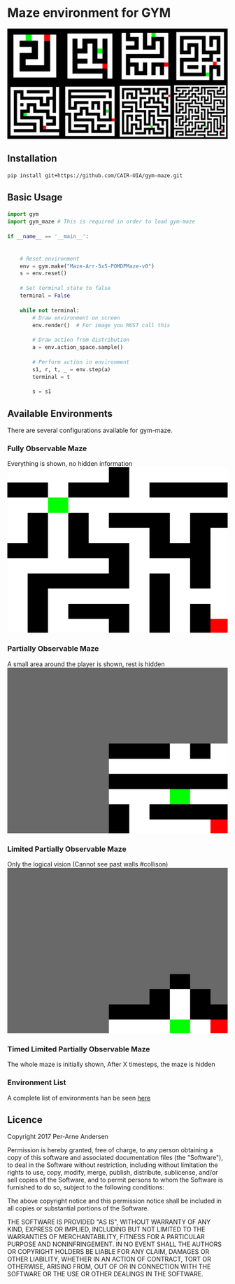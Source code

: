 # Maze environment for GYM
![Deterministic Environments](./documentation/deterministic_environments.png)

## Installation
```bash
pip install git+https://github.com/CAIR-UIA/gym-maze.git
```

## Basic Usage
```python
import gym
import gym_maze # This is required in order to load gym-maze

if __name__ == '__main__':
    

    # Reset environment
    env = gym.make("Maze-Arr-5x5-POMDPMaze-v0")
    s = env.reset()

    # Set terminal state to false
    terminal = False

    while not terminal:
        # Draw environment on screen
        env.render()  # For image you MUST call this

        # Draw action from distribution
        a = env.action_space.sample()

        # Perform action in environment
        s1, r, t, _ = env.step(a)
        terminal = t

        s = s1
```

## Available Environments
There are several configurations available for gym-maze.

### Fully Observable Maze
Everything is shown, no hidden information
![./documentation/normal_maze.png](./documentation/normal_maze.png)

### Partially Observable Maze
A small area around the player is shown, rest is hidden
![./documentation/maze_pomdp.png](./documentation/maze_pomdp.png)

### Limited Partially Observable Maze
Only the logical vision (Cannot see past walls #collison)
![./documentation/pomdplimited.png](./documentation/pomdplimited.png)

### Timed Limited Partially Observable Maze
The whole maze is initially shown, After X timesteps, the maze is hidden


### Environment List
A complete list of environments han be seen [here](./documentation/env_list.md)

## Licence
Copyright 2017 Per-Arne Andersen

Permission is hereby granted, free of charge, to any person obtaining a copy of this software and associated documentation files (the "Software"), to deal in the Software without restriction, including without limitation the rights to use, copy, modify, merge, publish, distribute, sublicense, and/or sell copies of the Software, and to permit persons to whom the Software is furnished to do so, subject to the following conditions:

The above copyright notice and this permission notice shall be included in all copies or substantial portions of the Software.

THE SOFTWARE IS PROVIDED "AS IS", WITHOUT WARRANTY OF ANY KIND, EXPRESS OR IMPLIED, INCLUDING BUT NOT LIMITED TO THE WARRANTIES OF MERCHANTABILITY, FITNESS FOR A PARTICULAR PURPOSE AND NONINFRINGEMENT. IN NO EVENT SHALL THE AUTHORS OR COPYRIGHT HOLDERS BE LIABLE FOR ANY CLAIM, DAMAGES OR OTHER LIABILITY, WHETHER IN AN ACTION OF CONTRACT, TORT OR OTHERWISE, ARISING FROM, OUT OF OR IN CONNECTION WITH THE SOFTWARE OR THE USE OR OTHER DEALINGS IN THE SOFTWARE.

